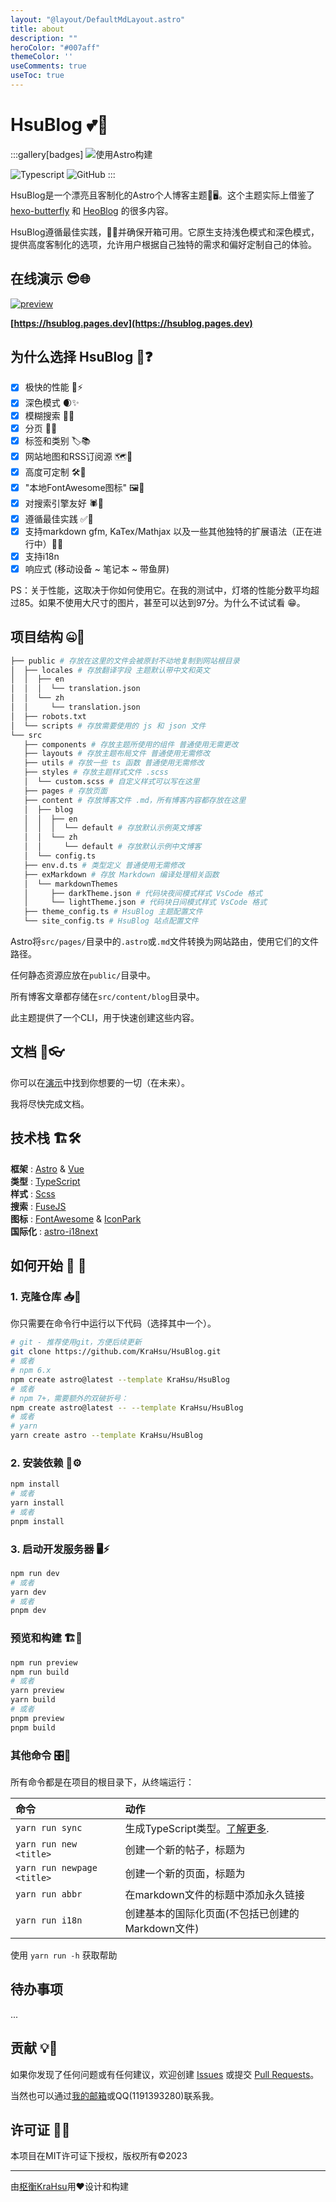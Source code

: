 ```yaml
---
layout: "@layout/DefaultMdLayout.astro"
title: about
description: ""
heroColor: "#007aff"
themeColor: ''
useComments: true
useToc: true
---
```

  
# HsuBlog 💕🏡

:::gallery[badges]
![使用Astro构建](https://astro.badg.es/v1/built-with-astro.svg)  

![Typescript](https://img.shields.io/badge/TypeScript-007ACC?style=for-the-badge&logo=typescript&logoColor=white)
![GitHub](https://img.shields.io/github/license/satnaing/astro-paper?color=%232F3741&style=for-the-badge)
:::

HsuBlog是一个漂亮且客制化的Astro个人博客主题🌟🖥️。这个主题实际上借鉴了 [hexo-butterfly](https://github.com/jerryc127/hexo-theme-butterfly) 和 [HeoBlog](https://blog.zhheo.com/update/) 的很多内容。

HsuBlog遵循最佳实践，📜✅并确保开箱可用。它原生支持浅色模式和深色模式，提供高度客制化的选项，允许用户根据自己独特的需求和偏好定制自己的体验。

## 在线演示 😎🌐

[![preview](https://hsublog.pages.dev/preview.png)](https://hsublog.pages.dev)

**[https://hsublog.pages.dev](https://hsublog.pages.dev)**

## 为什么选择 HsuBlog 🤪❓

- [x] 极快的性能 🚀⚡
- [x] 深色模式 🌒✨
- [x] 模糊搜索 🔎💡
- [x] 分页 📄📌
- [x] 标签和类别 🏷️📚
- [x] 网站地图和RSS订阅源 🗺️🔔
- [x] 高度可定制 🛠️🎨
- [x] "本地FontAwesome图标" 🖼️💎
- [x] 对搜索引擎友好 🕷️🔗
- [x] 遵循最佳实践 ✅🥇
- [x] 支持markdown gfm, KaTex/Mathjax 以及一些其他独特的扩展语法（正在进行中）📝🔧
- [x] 支持i18n
- [x] 响应式 (移动设备 ~ 笔记本 ~ 带鱼屏)

PS：关于性能，这取决于你如何使用它。在我的测试中，灯塔的性能分数平均超过85。如果不使用大尺寸的图片，甚至可以达到97分。为什么不试试看 😁。

## 项目结构 🤐📂

```bash
├── public # 存放在这里的文件会被原封不动地复制到网站根目录
│  ├── locales # 存放翻译字段 主题默认带中文和英文
│  │  ├── en
│  │  │  └── translation.json
│  │  └── zh
│  │     └── translation.json
│  ├── robots.txt
│  └── scripts # 存放需要使用的 js 和 json 文件
└── src
   ├── components # 存放主题所使用的组件 普通使用无需更改
   ├── layouts # 存放主题布局文件 普通使用无需修改
   ├── utils # 存放一些 ts 函数 普通使用无需修改
   ├── styles # 存放主题样式文件 .scss
   │  └── custom.scss # 自定义样式可以写在这里
   ├── pages # 存放页面
   ├── content # 存放博客文件 .md，所有博客内容都存放在这里
   │  ├── blog
   │  │  ├── en
   │  │  │  └── default # 存放默认示例英文博客
   │  │  └── zh
   │  │     └── default # 存放默认示例中文博客
   │  └── config.ts
   ├── env.d.ts # 类型定义 普通使用无需修改
   ├── exMarkdown # 存放 Markdown 编译处理相关函数
   │  └── markdownThemes
   │     ├── darkTheme.json # 代码块夜间模式样式 VsCode 格式
   │     └── lightTheme.json # 代码块日间模式样式 VsCode 格式
   ├── theme_config.ts # HsuBlog 主题配置文件
   └── site_config.ts # HsuBlog 站点配置文件
```

Astro将`src/pages/`目录中的`.astro`或`.md`文件转换为网站路由，使用它们的文件路径。

任何静态资源应放在`public/`目录中。

所有博客文章都存储在`src/content/blog`目录中。

此主题提供了一个CLI，用于快速创建这些内容。

## 文档 📄👓

你可以在[演示](https://demo.krahsu.top)中找到你想要的一切（在未来）。

我将尽快完成文档。

## 技术栈 🏗️🛠️

**框架** : [Astro](https://astro.build/) & [Vue](https://vuejs.org/)  
**类型** : [TypeScript](https://www.typescriptlang.org/)  
**样式** : [Scss](https://www.sass.hk/)  
**搜索** : [FuseJS](https://fusejs.io/)  
**图标** : [FontAwesome](https://fontawesome.com/) & [IconPark](https://iconpark.oceanengine.com/home)  
**国际化** : [astro-i18next](https://github.com/yassinedoghri/astro-i18next)

## 如何开始 🚀 🏁

### 1. 克隆仓库 📥📝

你只需要在命令行中运行以下代码（选择其中一个）。

```bash
# git - 推荐使用git，方便后续更新
git clone https://github.com/KraHsu/HsuBlog.git
# 或者 
# npm 6.x
npm create astro@latest --template KraHsu/HsuBlog
# 或者 
# npm 7+，需要额外的双破折号：
npm create astro@latest -- --template KraHsu/HsuBlog
# 或者 
# yarn
yarn create astro --template KraHsu/HsuBlog
```

### 2. 安装依赖 🧰⚙️

```bash
npm install
# 或者
yarn install
# 或者 
pnpm install
```

### 3. 启动开发服务器 🖥️⚡

```bash
npm run dev
# 或者
yarn dev
# 或者
pnpm dev
```

### 预览和构建 🏗️👀

```bash
npm run preview
npm run build
# 或者
yarn preview
yarn build
# 或者
pnpm preview
pnpm build
```

### 其他命令 🎛️🔧

所有命令都是在项目的根目录下，从终端运行：

| 命令                       | 动作                                                                                             |
| :------------------------- | :----------------------------------------------------------------------------------------------- |
| `yarn run sync`            | 生成TypeScript类型。[了解更多](https://docs.astro.build/en/reference/cli-reference/#astro-sync). |
| `yarn run new <title>`     | 创建一个新的帖子，标题为                                                                         |
| `yarn run newpage <title>` | 创建一个新的页面，标题为                                                                         |
| `yarn run abbr`            | 在markdown文件的标题中添加永久链接                                                               |
| `yarn run i18n`            | 创建基本的国际化页面(不包括已创建的Markdown文件)                                                 |

使用 `yarn run -h` 获取帮助

## 待办事项

...

## 贡献 💡💬

如果你发现了任何问题或有任何建议，欢迎创建 [Issues](https://github.com/KraHsu/HsuBlog/issues) 或提交 [Pull Requests](https://github.com/KraHsu/HsuBlog/pulls)。

当然也可以通过[我的邮箱](mailto:charles040318@gmail.com)或QQ(1191393280)联系我。

## 许可证 📃🔏

本项目在MIT许可证下授权，版权所有©2023

---

由[枢衡KraHsu](https://blog.krahsu.top)用❤设计和构建
